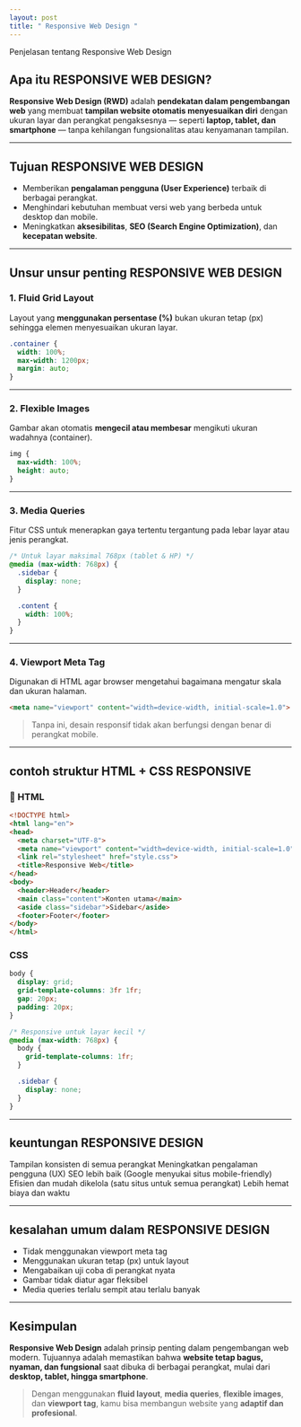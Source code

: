 ```yaml
---
layout: post
title: " Responsive Web Design "
---
```

Penjelasan tentang Responsive Web Design


## Apa itu RESPONSIVE WEB DESIGN?

**Responsive Web Design (RWD)** adalah **pendekatan dalam pengembangan web** yang membuat **tampilan website otomatis menyesuaikan diri** dengan ukuran layar dan perangkat pengaksesnya — seperti **laptop, tablet, dan smartphone** — tanpa kehilangan fungsionalitas atau kenyamanan tampilan.

---

## Tujuan  RESPONSIVE WEB DESIGN

* Memberikan **pengalaman pengguna (User Experience)** terbaik di berbagai perangkat.
* Menghindari kebutuhan membuat versi web yang berbeda untuk desktop dan mobile.
* Meningkatkan **aksesibilitas**, **SEO (Search Engine Optimization)**, dan **kecepatan website**.

---

##  Unsur unsur penting RESPONSIVE WEB DESIGN

###  1. **Fluid Grid Layout**

Layout yang **menggunakan persentase (%)** bukan ukuran tetap (px) sehingga elemen menyesuaikan ukuran layar.

```css
.container {
  width: 100%;
  max-width: 1200px;
  margin: auto;
}
```

---

###  2. **Flexible Images**

Gambar akan otomatis **mengecil atau membesar** mengikuti ukuran wadahnya (container).

```css
img {
  max-width: 100%;
  height: auto;
}
```

---

###  3. **Media Queries**

Fitur CSS untuk menerapkan gaya tertentu tergantung pada lebar layar atau jenis perangkat.

```css
/* Untuk layar maksimal 768px (tablet & HP) */
@media (max-width: 768px) {
  .sidebar {
    display: none;
  }

  .content {
    width: 100%;
  }
}
```

---

###  4. **Viewport Meta Tag**

Digunakan di HTML agar browser mengetahui bagaimana mengatur skala dan ukuran halaman.

```html
<meta name="viewport" content="width=device-width, initial-scale=1.0">
```

> Tanpa ini, desain responsif tidak akan berfungsi dengan benar di perangkat mobile.

---

##  contoh struktur HTML + CSS RESPONSIVE

### 🔹 HTML

```html
<!DOCTYPE html>
<html lang="en">
<head>
  <meta charset="UTF-8">
  <meta name="viewport" content="width=device-width, initial-scale=1.0">
  <link rel="stylesheet" href="style.css">
  <title>Responsive Web</title>
</head>
<body>
  <header>Header</header>
  <main class="content">Konten utama</main>
  <aside class="sidebar">Sidebar</aside>
  <footer>Footer</footer>
</body>
</html>
```

###  CSS

```css
body {
  display: grid;
  grid-template-columns: 3fr 1fr;
  gap: 20px;
  padding: 20px;
}

/* Responsive untuk layar kecil */
@media (max-width: 768px) {
  body {
    grid-template-columns: 1fr;
  }

  .sidebar {
    display: none;
  }
}
```

---

##  keuntungan RESPONSIVE DESIGN

 Tampilan konsisten di semua perangkat
 Meningkatkan pengalaman pengguna (UX)
 SEO lebih baik (Google menyukai situs mobile-friendly)
 Efisien dan mudah dikelola (satu situs untuk semua perangkat)
 Lebih hemat biaya dan waktu

---

##  kesalahan umum dalam RESPONSIVE DESIGN

* Tidak menggunakan viewport meta tag
* Menggunakan ukuran tetap (px) untuk layout
* Mengabaikan uji coba di perangkat nyata
* Gambar tidak diatur agar fleksibel
* Media queries terlalu sempit atau terlalu banyak

---

##  Kesimpulan

**Responsive Web Design** adalah prinsip penting dalam pengembangan web modern. Tujuannya adalah memastikan bahwa **website tetap bagus, nyaman, dan fungsional** saat dibuka di berbagai perangkat, mulai dari **desktop, tablet, hingga smartphone**.

> Dengan menggunakan **fluid layout**, **media queries**, **flexible images**, dan **viewport tag**, kamu bisa membangun website yang **adaptif dan profesional**.
 
